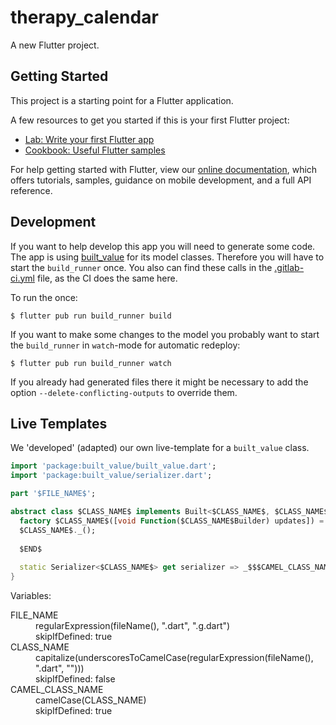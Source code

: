 # therapy_calendar

A new Flutter project.

## Getting Started

This project is a starting point for a Flutter application.

A few resources to get you started if this is your first Flutter project:

- [Lab: Write your first Flutter app](https://flutter.dev/docs/get-started/codelab)
- [Cookbook: Useful Flutter samples](https://flutter.dev/docs/cookbook)

For help getting started with Flutter, view our
[online documentation](https://flutter.dev/docs), which offers tutorials,
samples, guidance on mobile development, and a full API reference.

## Development

If you want to help develop this app you will need to generate some code. The app is using [built_value](https://github.com/google/built_value.dart) for its model classes. Therefore you will have to start the `build_runner` once. You also can find these calls in the [.gitlab-ci.yml](.gitlab-ci.yml) file, as the CI does the same here.

To run the once:
```shell script
$ flutter pub run build_runner build
```

If you want to make some changes to the model you probably want to start the `build_runner` in `watch`-mode for automatic redeploy:
```shell script
$ flutter pub run build_runner watch
```

If you already had generated files there it might be necessary to add the option `--delete-conflicting-outputs` to override them.

## Live Templates

We 'developed' (adapted) our own live-template for a `built_value` class.

```dart
import 'package:built_value/built_value.dart';
import 'package:built_value/serializer.dart';

part '$FILE_NAME$';

abstract class $CLASS_NAME$ implements Built<$CLASS_NAME$, $CLASS_NAME$Builder> {
  factory $CLASS_NAME$([void Function($CLASS_NAME$Builder) updates]) = _$$$CLASS_NAME$;
  $CLASS_NAME$._();
  
  $END$
  
  static Serializer<$CLASS_NAME$> get serializer => _$$$CAMEL_CLASS_NAME$Serializer;
}
```

Variables:

<dl>
    <dt>FILE_NAME</dt><dd>regularExpression(fileName(), ".dart", ".g.dart")</dd><dd>skipIfDefined: true</dd>
    <dt>CLASS_NAME</dt><dd>capitalize(underscoresToCamelCase(regularExpression(fileName(), ".dart", "")))</dd><dd>skipIfDefined: false</dd>
    <dt>CAMEL_CLASS_NAME</dt><dd>camelCase(CLASS_NAME)</dd><dd>skipIfDefined: true</dd>
</dl>
